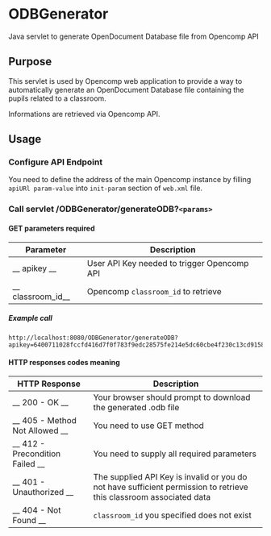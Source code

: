 # ODBGenerator
Java servlet to generate OpenDocument Database file from Opencomp API

## Purpose

This servlet is used by Opencomp web application to provide a way to automatically generate an OpenDocument Database file containing the pupils related to a classroom.

Informations are retrieved via Opencomp API.

## Usage

### Configure API Endpoint

You need to define the address of the main Opencomp instance by filling ```apiURl param-value``` into ```init-param``` section of ```web.xml``` file.

### Call servlet /ODBGenerator/generateODB?```<params>```

#### GET parameters required

| Parameter          | Description                                   |
|--------------------|-----------------------------------------------|
| __ apikey __       | User API Key needed to trigger Opencomp API   |
| __ classroom_id__  | Opencomp ```classroom_id``` to retrieve       |

##### Example call
```
http://localhost:8080/ODBGenerator/generateODB?apikey=6400711028fccfd416d7f0f783f9edc28575fe214e5dc60cbe4f230c13cd9158&classroom_id=28
```

#### HTTP responses codes meaning

| HTTP Response                     | Description                                   |
|-----------------------------------|-----------------------------------------------|
| __ 200 - OK __                    | Your browser should prompt to download the generated .odb file                                                                 |
| __ 405 - Method Not Allowed __    | You need to use GET method                    |
| __ 412 - Precondition Failed __   | You need to supply all required parameters    |
| __ 401 - Unauthorized __          | The supplied API Key is invalid or you do not have sufficient permission to retrieve this classroom associated data               |
| __ 404 - Not Found __             | ```classroom_id``` you specified does not exist    |
